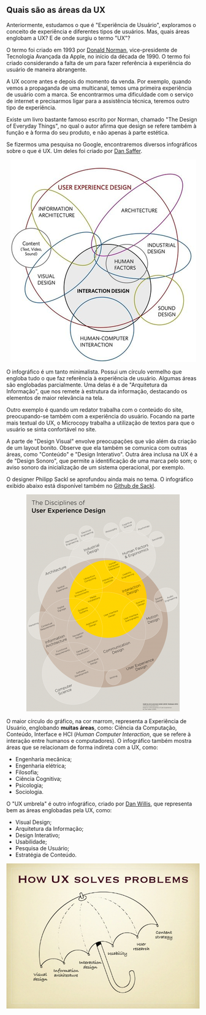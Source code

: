 ## Quais são as áreas da UX

Anteriormente, estudamos o que é "Experiência de Usuário", exploramos o conceito de experiência e diferentes tipos de usuários. Mas, quais áreas englobam a UX? E de onde surgiu o termo "UX"?

O termo foi criado em 1993 por [Donald Norman](https://pt.wikipedia.org/wiki/Donald_Norman), vice-presidente de Tecnologia Avançada da Apple, no início da década de 1990. O termo foi criado considerando a falta de um para fazer referência à experiência do usuário de maneira abrangente.

A UX ocorre antes e depois do momento da venda. Por exemplo, quando vemos a propaganda de uma multicanal, temos uma primeira experiência de usuário com a marca. Se encontrarmos uma dificuldade com o serviço de internet e precisarmos ligar para a assistência técnica, teremos outro tipo de experiência.

Existe um livro bastante famoso escrito por Norman, chamado "The Design of Everyday Things", no qual o autor afirma que design se refere também à função e à forma do seu produto, e não apenas à parte estética.

Se fizermos uma pesquisa no Google, encontraremos diversos infográficos sobre o que é UX. Um deles foi criado por [Dan Saffer](http://www.odannyboy.com/).

<div align="center">

![Info User Experience Design](images/info-dan-saffer.jpg)

</div>

O infográfico é um tanto minimalista. Possui um círculo vermelho que engloba tudo o que faz referência à experiência de usuário. Algumas áreas são englobadas parcialmente. Uma delas é a de "Arquitetura da Informação", que nos remete à estrutura da informação, destacando os elementos de maior relevância na tela.

Outro exemplo é quando um redator trabalha com o conteúdo do site, preocupando-se também com a experiência do usuário. Focando na parte mais textual do UX, o Microcopy trabalha a utilização de textos para que o usuário se sinta confortável no site.

A parte de "Design Visual" envolve preocupações que vão além da criação de um layout bonito. Observe que ela também se comunica com outras áreas, como "Conteúdo" e "Design Interativo". Outra área inclusa na UX é a de "Design Sonoro", que permite a identificação de uma marca pelo som; o aviso sonoro da inicialização de um sistema operacional, por exemplo.

O designer Philipp Sackl se aprofundou ainda mais no tema. O infográfico exibido abaixo está disponível também no [Github de Sackl](https://github.com/envisprecisely/disciplines-of-ux).

<div align="center">

![The Disciplines of User Experience Design](images/the-disciplines-of-User-Experience-Design.png)

</div>

O maior círculo do gráfico, na cor marrom, representa a Experiência de Usuário, englobando **muitas áreas**, como: Ciência da Computação, Conteúdo, Interface e HCI (*Human Computer Interaction*, que se refere à interação entre humanos e computadores). O infográfico também mostra áreas que se relacionam de forma indireta com a UX, como:

+ Engenharia mecânica;
+ Engenharia elétrica;
+ Filosofia;
+ Ciência Cognitiva;
+ Psicologia;
+ Sociologia.

O "UX umbrela" é outro infográfico, criado por [Dan Willis](http://www.dswillis.com/), que representa bem as áreas englobadas pela UX, como:

+ Visual Design;
+ Arquitetura da Informação;
+ Design Interativo;
+ Usabilidade;
+ Pesquisa de Usuário;
+ Estratégia de Conteúdo.

<div align="center">

![UX Umbrela](images/ux-umbrela.jpg)

</div>
